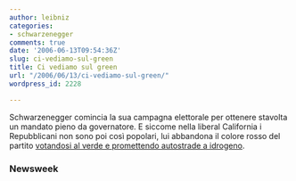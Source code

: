 ```yaml
---
author: leibniz
categories:
- schwarzenegger
comments: true
date: '2006-06-13T09:54:36Z'
slug: ci-vediamo-sul-green
title: Ci vediamo sul green
url: "/2006/06/13/ci-vediamo-sul-green/"
wordpress_id: 2228

---
```

Schwarzenegger comincia la sua campagna elettorale per ottenere stavolta un mandato pieno da governatore. E siccome nella liberal California i Repubblicani non sono poi così popolari, lui abbandona il colore rosso del partito [votandosi al verde e promettendo autostrade a idrogeno](http://www.msnbc.msn.com/id/13249201/site/newsweek/).


### Newsweek
